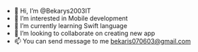 - 👋 Hi, I’m @Bekarys2003IT
- 👀 I’m interested in Mobile development
- 🌱 I’m currently learning Swift language
- 💞️ I’m looking to collaborate on creating new app
- 📫 You can send message to me bekaris070603@gmail.com

